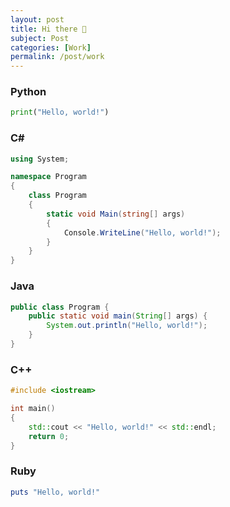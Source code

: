 ```yaml
---
layout: post
title: Hi there 👋
subject: Post
categories: [Work]
permalink: /post/work
---
```


### Python
```python
print("Hello, world!")
```

### C#
```c#
using System;

namespace Program
{
    class Program
    {
        static void Main(string[] args)
        {
            Console.WriteLine("Hello, world!");
        }
    }
}
```

### Java
```java
public class Program {
    public static void main(String[] args) {
        System.out.println("Hello, world!");
    }
}
```

### C++
```c++
#include <iostream>

int main()
{
    std::cout << "Hello, world!" << std::endl;
    return 0;
}
```

### Ruby
```ruby
puts "Hello, world!"
```